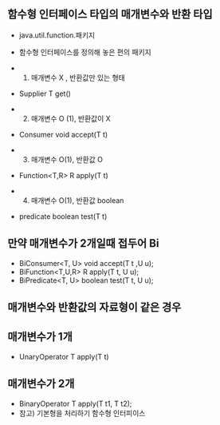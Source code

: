 
## 함수형 인터페이스 타입의 매개변수와 반환 타입
* java.util.function.패키지

* 함수형 인터페이스를 정의해 놓은 편의 패키지
* 1) 매개변수 X , 반환값만 있는 형태
* Supplier<T> T get()

* 2) 매개변수 O (1), 반환값이 X
* Consumer<T> void accept(T t)

* 3) 매개변수 O(1), 반환값 O
* Function<T,R> R apply(T t)

* 4) 매개변수 O(1), 반환값 boolean
* predicate<T> boolean test(T t)

## 만약 매개변수가 2개일때 접두어 Bi
* BiConsumer<T, U> void accept(T t ,U u);
* BiFunction<T,U,R> R apply(T t, U u);
* BiPredicate<T, U> boolean test(T t, U u);

## 매개변수와 반환값의 자료형이 같은 경우
## 매개변수가 1개
* UnaryOperator<T> T apply(T t)
## 매개변수가 2개
* BinaryOperator<T> T apply(T t1, T t2);
* 참고) 기본형을 처리하기 함수형 인터피이스